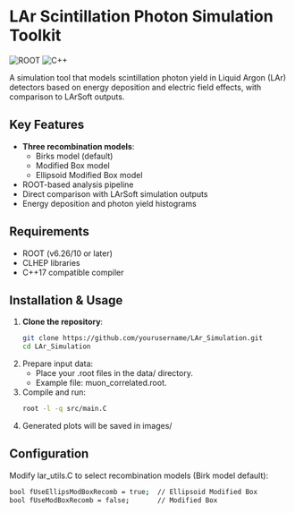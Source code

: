 # LAr Scintillation Photon Simulation Toolkit

![ROOT](https://img.shields.io/badge/ROOT-6.26/10+-FF6D00?logo=root&logoColor=white)
![C++](https://img.shields.io/badge/C++-17-blue?logo=c%2B%2B&logoColor=white)

A simulation tool that models scintillation photon yield in Liquid Argon (LAr) detectors based on energy deposition and electric field effects, with comparison to LArSoft outputs.

## Key Features

- **Three recombination models**:
  - Birks model (default)
  - Modified Box model
  - Ellipsoid Modified Box model
- ROOT-based analysis pipeline
- Direct comparison with LArSoft simulation outputs
- Energy deposition and photon yield histograms

## Requirements

- ROOT (v6.26/10 or later)
- CLHEP libraries
- C++17 compatible compiler

## Installation & Usage

1. **Clone the repository**:
   ```bash
   git clone https://github.com/yourusername/LAr_Simulation.git
   cd LAr_Simulation
2. Prepare input data:
   - Place your .root files in the data/ directory.
   - Example file: muon_correlated.root.
3. Compile and run:
   ```bash
   root -l -q src/main.C
4. Generated plots will be saved in images/

## Configuration
Modify lar_utils.C to select recombination models (Birk model default):
```bash
bool fUseEllipsModBoxRecomb = true;  // Ellipsoid Modified Box
bool fUseModBoxRecomb = false;       // Modified Box
